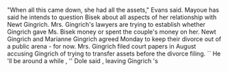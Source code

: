 "When all this came down, she had all the assets," Evans said.
Mayoue has said he intends to question Bisek about all aspects of her relationship with Newt Gingrich.
Mrs. Gingrich's lawyers are trying to establish whether Gingrich gave Ms. Bisek money or spent the couple's money on her.
Newt Gingrich and Marianne Gingrich agreed Monday to keep their divorce out of a public arena - for now.
Mrs. Gingrich filed court papers in August accusing Gingrich of trying to transfer assets before the divorce filing.
`` He 'll be around a while , '' Dole said , leaving Gingrich 's 